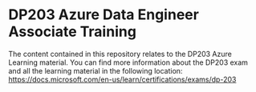 # DP203 Azure Data Engineer Associate Training
The content contained in this repository relates to the DP203 Azure Learning material. You can find more information about the DP203 exam and all the learning material in the following location: https://docs.microsoft.com/en-us/learn/certifications/exams/dp-203
